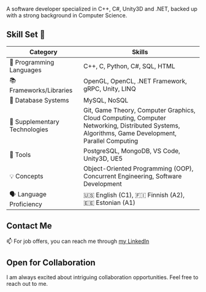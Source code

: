 A software developer specialized in C++, C#, Unity3D and .NET, backed up with a strong background in Computer Science.

## Skill Set 🧰

<table>
  <thead>
    <tr>
      <th>Category</th>
      <th>Skills</th>
    </tr>
  </thead>
  <tbody>
    <tr>
      <td>🚀 Programming Languages</td>
      <td>C++, C, Python, C#, SQL, HTML</td>
    </tr>
    <tr>
      <td>📚 Frameworks/Libraries</td>
      <td>OpenGL, OpenCL, .NET Framework, gRPC, Unity, LINQ</td>
    </tr>
    <tr>
      <td>💾 Database Systems</td>
      <td>MySQL, NoSQL</td>
    </tr>
    <tr>
      <td>🧩 Supplementary Technologies</td>
      <td>Git, Game Theory, Computer Graphics, Cloud Computing, Computer Networking, Distributed Systems, Algorithms, Game Development, Parallel Computing</td>
    </tr>
    <tr>
      <td>🔧 Tools</td>
      <td>PostgreSQL, MongoDB, VS Code, Unity3D, UE5</td>
    </tr>
    <tr>
      <td>💡 Concepts</td>
      <td>Object-Oriented Programming (OOP), Concurrent Engineering, Software Development</td>
    </tr>
    <tr>
      <td>🗣️ Language Proficiency</td>
      <td> 🇺🇸 English (C1), 🇫🇮 Finnish (A2), 🇪🇪 Estonian (A1)</td>
    </tr>
  </tbody>
</table>

## Contact Me
📫 For job offers, you can reach me through [my LinkedIn](https://www.linkedin.com/in/aliciagamedev/)

## Open for Collaboration 
I am always excited about intriguing collaboration opportunities. Feel free to reach out to me.
